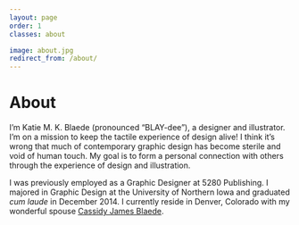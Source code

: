 ```yaml
---
layout: page
order: 1
classes: about

image: about.jpg
redirect_from: /about/
---
```


# About

I’m Katie M. K. Blaede (pronounced “BLAY-dee”), a designer and illustrator. I’m on a mission to keep the tactile experience of design alive! I think it’s wrong that much of contemporary graphic design has become sterile and void of human touch. My goal is to form a personal connection with others through the experience of design and illustration.

I was previously employed as a Graphic Designer at 5280 Publishing. I majored in Graphic Design at the University of Northern Iowa and graduated _cum laude_ in December 2014. I currently reside in Denver, Colorado with my wonderful spouse <a href="http://cassidyjames.com" target="_blank"> Cassidy James Blaede</a>.
